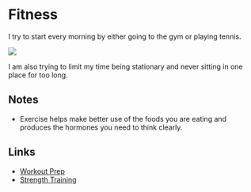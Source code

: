 # Fitness
I try to start every morning by either going to the gym or playing tennis.

![](https://i.imgur.com/vFPu8gJ.png)

I am also trying to limit my time being stationary and never sitting in one place for too long.

## Notes
- Exercise helps make better use of the foods you are eating and produces the hormones you need to think clearly.

## Links
- [Workout Prep](https://www.julian.com/guide/muscle/prep)
- [Strength Training](http://macournoyer.com/blog/2013/08/22/strength/)